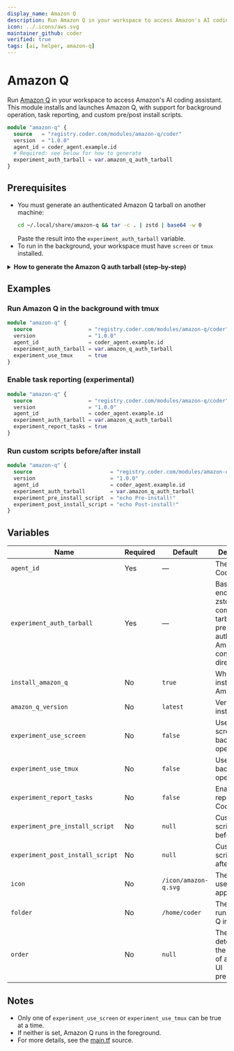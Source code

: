 ```yaml
---
display_name: Amazon Q
description: Run Amazon Q in your workspace to access Amazon's AI coding assistant.
icon: ../.icons/aws.svg
maintainer_github: coder
verified: true
tags: [ai, helper, amazon-q]
---
```


# Amazon Q

Run [Amazon Q](https://aws.amazon.com/q/) in your workspace to access Amazon's AI coding assistant. This module installs and launches Amazon Q, with support for background operation, task reporting, and custom pre/post install scripts.

```tf
module "amazon-q" {
  source   = "registry.coder.com/modules/amazon-q/coder"
  version  = "1.0.0"
  agent_id = coder_agent.example.id
  # Required: see below for how to generate
  experiment_auth_tarball = var.amazon_q_auth_tarball
}
```

## Prerequisites

- You must generate an authenticated Amazon Q tarball on another machine:
  ```sh
  cd ~/.local/share/amazon-q && tar -c . | zstd | base64 -w 0
  ```
  Paste the result into the `experiment_auth_tarball` variable.
- To run in the background, your workspace must have `screen` or `tmux` installed.

<details>
<summary><strong>How to generate the Amazon Q auth tarball (step-by-step)</strong></summary>

**1. Install and authenticate Amazon Q on your local machine:**

- Download and install Amazon Q from the [official site](https://aws.amazon.com/q/developer/).
- Run `q login` and complete the authentication process in your terminal.

**2. Locate your Amazon Q config directory:**

- The config is typically stored at `~/.local/share/amazon-q`.

**3. Generate the tarball:**

- Run the following command in your terminal (Linux/macOS):
  ```sh
  cd ~/.local/share/amazon-q
  tar -c . | zstd | base64 -w 0
  ```
- If you are on macOS and do not have `zstd`, you can install it with Homebrew:
  ```sh
  brew install zstd
  ```
- If your version of `base64` does not support `-w 0`, use `| base64` instead (the output will just be wrapped).

**4. Copy the output:**

- The command will output a long string. Copy this entire string.

**5. Paste into your Terraform variable:**

- Assign the string to the `experiment_auth_tarball` variable in your Terraform configuration, for example:
  ```tf
  variable "amazon_q_auth_tarball" {
    type    = string
    default = "PASTE_LONG_STRING_HERE"
  }
  ```

**Note:**

- You must re-generate the tarball if you log out or re-authenticate Amazon Q on your local machine.
- This process is required for each user who wants to use Amazon Q in their workspace.

[Reference: Amazon Q documentation](https://docs.aws.amazon.com/amazonq/latest/qdeveloper-ug/generate-docs.html)

</details>

## Examples

### Run Amazon Q in the background with tmux

```tf
module "amazon-q" {
  source                  = "registry.coder.com/modules/amazon-q/coder"
  version                 = "1.0.0"
  agent_id                = coder_agent.example.id
  experiment_auth_tarball = var.amazon_q_auth_tarball
  experiment_use_tmux     = true
}
```

### Enable task reporting (experimental)

```tf
module "amazon-q" {
  source                  = "registry.coder.com/modules/amazon-q/coder"
  version                 = "1.0.0"
  agent_id                = coder_agent.example.id
  experiment_auth_tarball = var.amazon_q_auth_tarball
  experiment_report_tasks = true
}
```

### Run custom scripts before/after install

```tf
module "amazon-q" {
  source                         = "registry.coder.com/modules/amazon-q/coder"
  version                        = "1.0.0"
  agent_id                       = coder_agent.example.id
  experiment_auth_tarball        = var.amazon_q_auth_tarball
  experiment_pre_install_script  = "echo Pre-install!"
  experiment_post_install_script = "echo Post-install!"
}
```

## Variables

| Name                             | Required | Default              | Description                                                                               |
| -------------------------------- | -------- | -------------------- | ----------------------------------------------------------------------------------------- |
| `agent_id`                       | Yes      | —                    | The ID of a Coder agent.                                                                  |
| `experiment_auth_tarball`        | Yes      | —                    | Base64-encoded, zstd-compressed tarball of a pre-authenticated Amazon Q config directory. |
| `install_amazon_q`               | No       | `true`               | Whether to install Amazon Q.                                                              |
| `amazon_q_version`               | No       | `latest`             | Version to install.                                                                       |
| `experiment_use_screen`          | No       | `false`              | Use GNU screen for background operation.                                                  |
| `experiment_use_tmux`            | No       | `false`              | Use tmux for background operation.                                                        |
| `experiment_report_tasks`        | No       | `false`              | Enable task reporting to Coder.                                                           |
| `experiment_pre_install_script`  | No       | `null`               | Custom script to run before install.                                                      |
| `experiment_post_install_script` | No       | `null`               | Custom script to run after install.                                                       |
| `icon`                           | No       | `/icon/amazon-q.svg` | The icon to use for the app.                                                              |
| `folder`                         | No       | `/home/coder`        | The folder to run Amazon Q in.                                                            |
| `order`                          | No       | `null`               | The order determines the position of app in the UI presentation.                          |

## Notes

- Only one of `experiment_use_screen` or `experiment_use_tmux` can be true at a time.
- If neither is set, Amazon Q runs in the foreground.
- For more details, see the [main.tf](./main.tf) source.

<!-- RODO: Add Screenshot of Amazon-Q In Action -->
